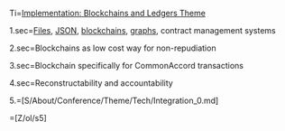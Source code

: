 Ti=<a href="index.php?action=doc&file=S/About/Conference/Theme/Tech/Implementation_0.md">Implementation:  Blockchains and Ledgers Theme</a>

1.sec=<a href="index.php?action=doc&file=S/About/Conference/Stack/Cmacc_0.md">Files</a>, <a href="index.php?action=json&file=Dx/Acme/01-AngelRound/01-SAFE-Robinson_v0.md">JSON</a>, <a href="index.php?action=doc&file=S/Sandbox/Blockchain/TransactionRecordQw3rty02.md">blockchains</a>, <a href="http://neo4j.com/graphgist/github-HazardJ%2Fgists%2F%2FDoc_Source_Graph.adoc/">graphs</a>, contract management systems

2.sec=Blockchains as low cost way for non-repudiation

3.sec=Blockchain specifically for CommonAccord transactions

4.sec=Reconstructability and accountability

5.=[S/About/Conference/Theme/Tech/Integration_0.md]

=[Z/ol/s5]